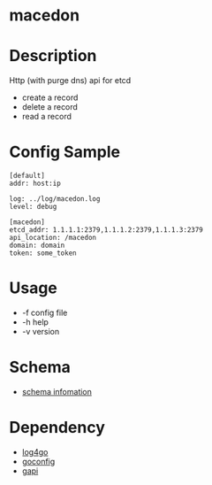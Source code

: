 # macedon
Description
===========
Http (with purge dns) api for etcd
* create a record
* delete a record
* read a record

Config Sample
=============

```
[default]
addr: host:ip

log: ../log/macedon.log
level: debug

[macedon]
etcd_addr: 1.1.1.1:2379,1.1.1.2:2379,1.1.1.3:2379
api_location: /macedon
domain: domain
token: some_token
```

Usage
=====
* -f config file
* -h help
* -v version

Schema
=====
* [schema infomation](SCHEMA.md)

Dependency
==========

* [log4go](http://code.google.com/p/log4go)
* [goconfig](https://github.com/msbranco/goconfig)
* [gapi](http://github.com/gwtony/gapi)
